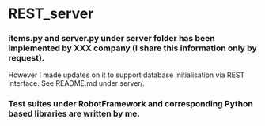 # REST_server

### items.py and server.py under server folder has been implemented by XXX company (I share this information only by request).
However I made updates on it to support database initialisation via REST interface. See README.md under server/.

### Test suites under RobotFramework and corresponding Python based libraries are written by me.
